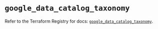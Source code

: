 # `google_data_catalog_taxonomy`

Refer to the Terraform Registry for docs: [`google_data_catalog_taxonomy`](https://registry.terraform.io/providers/hashicorp/google/5.11.0/docs/resources/data_catalog_taxonomy).
